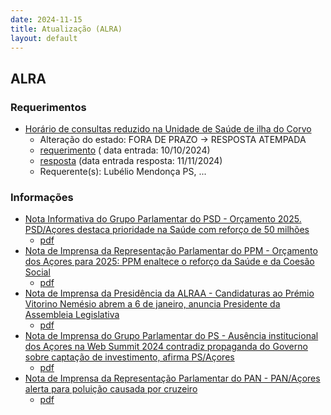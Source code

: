 ```yaml
---
date: 2024-11-15
title: Atualização (ALRA)
layout: default
---
```

## ALRA

### Requerimentos

* [Horário de consultas reduzido na Unidade de Saúde de ilha do Corvo](http://base.alra.pt:82/4DACTION/w_pesquisa_registo/4/8547)
  * Alteração do estado: FORA DE PRAZO → RESPOSTA ATEMPADA
  * [requerimento](http://base.alra.pt:82/Doc_Req/XIIIreque176.pdf) ( data entrada: 10/10/2024)
  * [resposta](http://base.alra.pt:82/Doc_Req/XIIIrequeresp176.pdf) (data entrada resposta: 11/11/2024)
  * Requerente(s): Lubélio Mendonça PS, ...

### Informações

* [Nota Informativa do Grupo Parlamentar do PSD - Orçamento 2025. PSD/Açores destaca prioridade na Saúde com reforço de 50 milhões](http://base.alra.pt:82/4DACTION/w_pesquisa_registo/8/20619)
  * [pdf](http://base.alra.pt:82/Doc_Noticias/NI20619.pdf)
* [Nota de Imprensa da Representação Parlamentar do PPM - Orçamento dos Açores para 2025: PPM enaltece o reforço da Saúde e da Coesão Social](http://base.alra.pt:82/4DACTION/w_pesquisa_registo/8/20620)
  * [pdf](http://base.alra.pt:82/Doc_Noticias/NI20620.pdf)
* [Nota de Imprensa da Presidência da ALRAA - Candidaturas ao Prémio Vitorino Nemésio abrem a 6 de janeiro, anuncia Presidente da Assembleia Legislativa](http://base.alra.pt:82/4DACTION/w_pesquisa_registo/8/20621)
  * [pdf](http://base.alra.pt:82/Doc_Noticias/NI20621.pdf)
* [Nota de Imprensa do Grupo Parlamentar do PS - Ausência institucional dos Açores na Web Summit 2024 contradiz propaganda do Governo sobre captação de investimento, afirma PS/Açores](http://base.alra.pt:82/4DACTION/w_pesquisa_registo/8/20622)
  * [pdf](http://base.alra.pt:82/Doc_Noticias/NI20622.pdf)
* [Nota de Imprensa da Representação Parlamentar do PAN - PAN/Açores alerta para poluição causada por cruzeiro](http://base.alra.pt:82/4DACTION/w_pesquisa_registo/8/20623)
  * [pdf](http://base.alra.pt:82/Doc_Noticias/NI20623.pdf)

